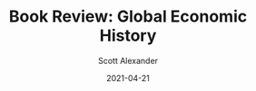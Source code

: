 ---
layout: podcast
title: "Book Review: Global Economic History"
author: Scott Alexander
description: https://astralcodexten.substack.com/p/book-review-global-economic-history
date: 2021-04-21
length: 4163160
duration: 1041
guid: book-review-global-economic-history
---
